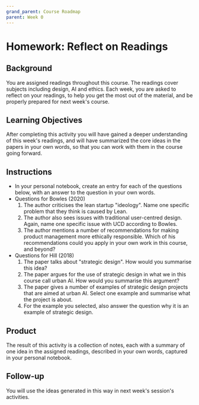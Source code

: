 ```yaml
---
grand_parent: Course Roadmap
parent: Week 0
---
```


# Homework: Reflect on Readings

## Background

You are assigned readings throughout this course. The readings cover subjects including design, AI and ethics. Each week, you are asked to reflect on your readings, to help you get the most out of the material, and be properly prepared for next week's course. 

## Learning Objectives

After completing this activity you will have gained a deeper understanding of this week's readings, and will have summarized the core ideas in the papers in your own words, so that you can work with them in the course going forward.

## Instructions

-   In your personal notebook, create an entry for each of the questions below, with an answer to the question in your own words.
-   Questions for Bowles (2020)
    1.  The author criticises the lean startup "ideology". Name one specific problem that they think is caused by Lean.
    2.  The author also sees issues with traditional user-centred design. Again, name one specific issue with UCD according to Bowles.
    3.  The author mentions a number of recommendations for making product management more ethically responsible. Which of his recommendations could you apply in your own work in this course, and beyond?
-   Questions for Hill (2018)
    1.  The paper talks about "strategic design". How would you summarise this idea?
    2.  The paper argues for the use of strategic design in what we in this course call urban AI. How would you summarise this argument?
    3.  The paper gives a number of examples of strategic design projects that are aimed at urban AI. Select one example and summarise what the project is about.
    4.  For the example you selected, also answer the question why it is an example of strategic design.

## Product

The result of this activity is a collection of notes, each with a summary of one idea in the assigned readings, described in your own words, captured in your personal notebook.

## Follow-up

You will use the ideas generated in this way in next week's session's activities.